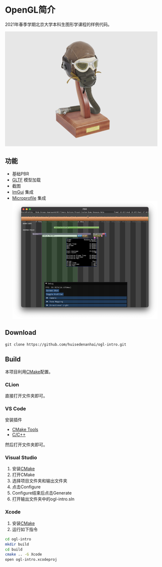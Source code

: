 # OpenGL简介

2021年春季学期北京大学本科生图形学课程的样例代码。

![screenshot](data/screenshot.png)

## 功能

+ 基础PBR
+ [GLTF](https://github.com/KhronosGroup/glTF) 模型加载
+ 截图
+ [ImGui](https://github.com/ocornut/imgui) 集成
+ [Microprofile](https://github.com/zeux/microprofile) 集成
  ![screenshot-profile](data/screenshot-profile.png)

## Download

```
git clone https://github.com/huisedenanhai/ogl-intro.git
```

## Build

本项目利用[CMake](https://cmake.org/)配置。

### CLion

直接打开文件夹即可。

### VS Code

安装插件

+ [CMake Tools](https://vector-of-bool.github.io/docs/vscode-cmake-tools/)
+ [C/C++](https://marketplace.visualstudio.com/items?itemName=ms-vscode.cpptools)

然后打开文件夹即可。

### Visual Studio

1. 安装[CMake](https://cmake.org/)
2. 打开CMake
3. 选择项目文件夹和输出文件夹
4. 点击Configure
5. Configure结束后点击Generate
6. 打开输出文件夹中的ogl-intro.sln

### Xcode

1. 安装[CMake](https://cmake.org/)
2. 运行如下指令

```bash
cd ogl-intro
mkdir build
cd build
cmake .. -G Xcode
open ogl-intro.xcodeproj
```


